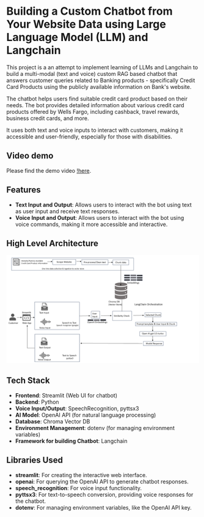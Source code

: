 # Building a Custom Chatbot from Your Website Data using Large Language Model (LLM) and Langchain

This project is a an attempt to implement learning of LLMs and Langchain to build a multi-modal (text and voice) custom RAG based chatbot that answers customer queries related to Banking products - specifically Credit Card Products using the publicly available information on Bank's website. 

The chatbot helps users find suitable credit card product based on their needs. The bot provides detailed information about various credit card products offered by Wells Fargo, including cashback, travel rewards, business credit cards, and more. 

It uses both text and voice inputs to interact with customers, making it accessible and user-friendly, especially for those with disabilities. 


## Video demo
Please find the demo video [!here](chatbotdemo_1.mp4).


## Features

- **Text Input and Output**: Allows users to interact with the bot using text as user input and receive text responses.
- **Voice Input and Output**: Allows users to interact with the bot using voice commands, making it more accessible and interactive.


## High Level Architecture
![Architecture Overview](ArchDiagram.png)



## Tech Stack
- **Frontend**: Streamlit (Web UI for chatbot)
- **Backend**: Python
- **Voice Input/Output**: SpeechRecognition, pyttsx3
- **AI Model**: OpenAI API (for natural language processing)
- **Database**: Chroma Vector DB
- **Environment Management**: dotenv (for managing environment variables)
- **Framework for building Chatbot**: Langchain


## Libraries Used

- **streamlit**: For creating the interactive web interface.
- **openai**: For querying the OpenAI API to generate chatbot responses.
- **speech_recognition**: For voice input functionality.
- **pyttsx3**: For text-to-speech conversion, providing voice responses for the chatbot.
- **dotenv**: For managing environment variables, like the OpenAI API key.

